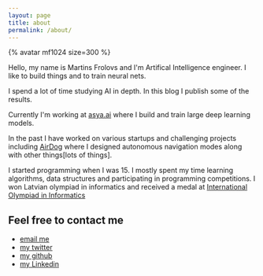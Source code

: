 ```yaml
---
layout: page
title: about
permalink: /about/
---
```


{% avatar mf1024 size=300 %}


Hello, my name is Martins Frolovs and I'm Artifical Intelligence engineer.  I like to build things and to train neural nets.  

I spend a lot of time studying AI in depth. In this blog I publish some of the results. 

Currently I'm working at [asya.ai](https://asya.ai/) where I build and train large deep learning models.

In the past I have worked on various startups and challenging projects including [AirDog](https://youtu.be/aDI3NOwm2k0) where I designed autonomous navigation modes along with other things[lots of things].

I started programming when I was 15. I mostly spent my time learning algorithms, data structures and participating in programming competitions. I won Latvian olympiad in informatics and received a medal at [International Olympiad in Informatics](https://stats.ioinformatics.org/people/1480) 

## Feel free to contact me

- [email me](mailto:martins.frolovs@gmail.com)
- [my twitter](https://twitter.com/martins_frolovs)
- [my github](https://github.com/mf1024)
- [my Linkedin](https://www.linkedin.com/in/martins-frolovs-796b0018/)
